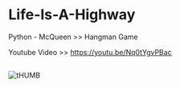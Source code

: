 # Life-Is-A-Highway
Python - McQueen >> Hangman Game

Youtube Video >> https://youtu.be/Nq0tYgvPBac

##

![tHUMB](https://github.com/user-attachments/assets/fdaf539e-2963-4d19-b4f9-11a5b40a32cc)
